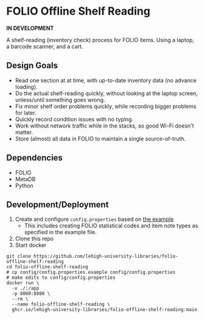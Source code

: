 # FOLIO Offline Shelf Reading

**IN DEVELOPMENT**

A shelf-reading (inventory check) process for FOLIO items.  Using a laptop, a barcode scanner, and a cart.

## Design Goals

- Read one section at at time, with up-to-date inventory data (no advance loading).
- Do the actual shelf-reading quickly, without looking at the laptop screen, unless/until something goes wrong.
- Fix minor shelf order problems quickly, while recording bigger problems for later.
- Quickly record condition issues with no typing.
- Work without network traffic while in the stacks, so good Wi-Fi doesn't matter.
- Store (almost) all data in FOLIO to maintain a single source-of-truth.

## Dependencies

- FOLIO
- MetaDB
- Python

## Development/Deployment

1. Create and configure `config.properties` based on [the example](./config/config.properties.example)
    - This includes creating FOLIO statistical codes and item note types as specified in the example file. 
1. Clone this repo
1. Start docker
```
git clone https://github.com/lehigh-university-libraries/folio-offline-shelf-reading
cd folio-offline-shelf-reading
# cp config/config.properties.example config/config.properties
# make edits to config/config.properties
docker run \
  -v ./:/app
  -p 8080:8080 \
  --rm \
  --name folio-offline-shelf-reading \
  ghcr.io/lehigh-university-libraries/folio-offline-shelf-reading:main
```
